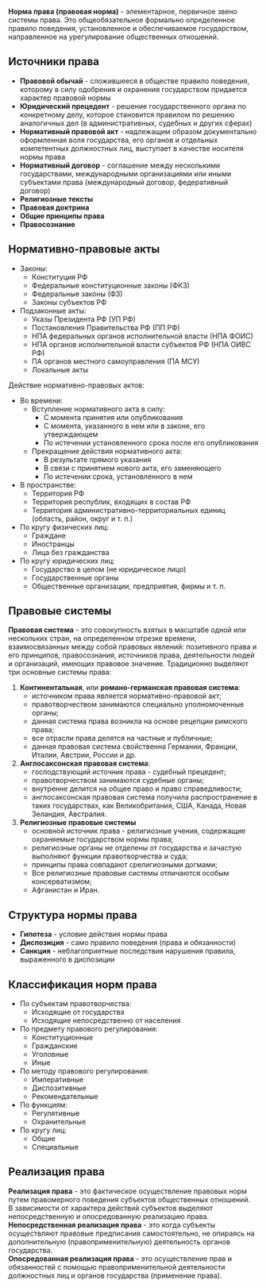 **Норма права (правовая норма)** - элементарное, первичное звено системы права. Это общеобязательное формально определенное правило поведения, установленное и обеспечиваемое государством, направленное на урегулирование общественных отношений.  
## Источники права
- **Правовой обычай** - сложившееся в обществе правило поведения, которому в силу одобрения и охранения государством придается характер правовой нормы
- **Юридический прецедент** - решение государственного органа по конкретному делу, которое становится правилом по решению аналогичных дел (в административных, судебных и других сферах)
- **Нормативный правовой акт** - надлежащим образом документально оформленная воля государства, его органов и отдельных компетентных должностных лиц, выступает в качестве носителя нормы права
- **Нормативный договор** - соглашение между несколькими государствами, международными организациями или иными субъектами права (международный договор, федеративный договор)
- **Религиозные тексты**
- **Правовая доктрина**
- **Общие принципы права**
- **Правосознание**
  
## Нормативно-правовые акты
- Законы:
	- Конституция РФ
	- Федеральные конституционные законы (ФКЗ)
	- Федеральные законы (ФЗ)
	- Законы субъектов РФ
- Подзаконные акты:
	- Указы Президента РФ (УП РФ)
	- Постановления Правительства РФ (ПП РФ)
	- НПА федеральных органов исполнительной власти (НПА ФОИС)
	- НПА органов исполнительной власти субъектов РФ (НПА ОИВС РФ)
	- ПА органов местного самоуправления (ПА МСУ)
	- Локальные акты
  
Действие нормативно-правовых актов:
- Во времени:
	- Вступление нормативного акта в силу:
		- С момента принятия или опубликования
		- С момента, указанного в нем или в законе, его утверждающем
		- По истечении установленного срока после его опубликования
	- Прекращение действия нормативного акта:
		- В результате прямого указания
		- В связи с принятием нового акта, его заменяющего
		- По истечении срока, установленного в нем
- В пространстве:
	- Территория РФ
	- Территория республик, входящих в состав РФ
	- Территория административно-территориальных единиц (область, район, округ и т. п.)
- По кругу физических лиц:
	- Граждане
	- Иностранцы
	- Лица без гражданства
- По кругу юридических лиц:
	- Государство в целом (не юридическое лицо)
	- Государственные органы
	- Общественные организации, предприятия, фирмы и т. п.
## Правовые системы
**Правовая система** - это совокупность взятых в масштабе одной или нескольких стран, на определенном отрезке времени, взаимосвязанных между собой правовых явлений: позитивного права и его принципов, правосознания, источников права, деятельности людей и организаций, имеющих правовое значение. Традиционно выделяют три основные системы права:
1. **Континентальная**, или **романо-германская правовая система**:
	- источником права является нормативно-правовой акт;
	- правотворчеством занимаются специально уполномоченные органы; 
	- данная система права возникла на основе рецепции римского права;
	- все отрасли права делятся на частные и публичные;
	- данная правовая система свойственна Германии, Франции, Италии, Австрии, России и др.
2. **Англосаксонская правовая система**:
	- господствующий источник права - судебный прецедент; 
	- правотворчеством занимаются судебные органы; 
	- внутренне делится на общее право и право справедливости;
	- англосаксонская правовая система получила распространение в таких государствах, как Великобритания, США, Канада, Новая Зеландия, Австралия.
3. **Религиозные правовые системы**
	- основной источник права - религиозные учения, содержащие охраняемые государством нормы права; 
	- религиозные органы не отделены от государства и зачастую выполняют функции правотворчества и суда; 
	- принципы права совпадают срелигиозными догмами; 
	- Все религиозные правовые системы отличаются особым консерватизмом;
	- Афганистан и Иран.
## Структура нормы права
- **Гипотеза** - условие действия нормы права
- **Диспозиция** - само правило поведения (права и обязанности)
- **Санкция** - неблагоприятные последствия нарушения правила, выраженного в диспозиции
## Классификация норм права
- По субъектам правотворчества:
	- Исходящие от государства
	- Исходящие непосредственно от населения
- По предмету правового регулирования:
	- Конституционные
	- Гражданские
	- Уголовные
	- Иные
- По методу правового регулирования:
	- Императивные
	- Диспозитивные
	- Рекомендательные
- По функциям:
	- Регулятивные
	- Охранительные
- По кругу лиц:
	- Общие
	- Специальные
## Реализация права
**Реализация права** - это фактическое осуществление правовых норм путем правомерного поведения субъектов общественных отношений.  
В зависимости от характера действий субъектов выделяют непосредственную и опосредованную реализацию права.  
**Непосредственная реализация права** - это когда субъекты осуществляют правовые предписания самостоятельно, не опираясь на дополнительную (правоприменительную) деятельность органов государства.  
**Опосредованная реализация права** - это осуществление прав и обязанностей с помощью правоприменительной деятельности должностных лиц и органов государства (применение права).